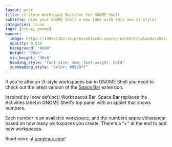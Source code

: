 ```yaml
---
layout: post
title: i3-Style Workspace Switcher for GNOME Shell
subtitle: Give your GNOME Shell a new look with this new i3-style!
categories: linux
tags: [linux, gnome]
banner:
  image: https://149677182.v2.pressablecdn.com/wp-content/uploads/2023/04/space-bar-gnome-extension-1250x656.jpg
  opacity: 0.618
  background: "#000"
  height: "70vh"
  min_height: "38vh"
  heading_style: "font-size: 3em; font-weight: bold"
  subheading_style: "color: #9580ff"
---
```

If you're after an i3-style workspaces bar in GNOME Shell you need to check out the latest version of the [Space Bar](https://github.com/christopher-l/space-bar) extension.

Inspired by (now defunct) Workspaces Bar, Space Bar replaces the Activities label in GNOME Shell's top panel with an applet that shows numbers.

Each number is an available workspace, and the numbers appear/disappear based on how many workspaces you create. There's a "+" at the end to add new workspaces. 

Read more at [omglinux.com](https://www.omglinux.com/space-bar-gnome-extension/)!
